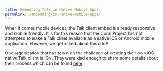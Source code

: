 ```yaml
---
title: Embedding Talk in Native Mobile Apps
permalink: /embedding-in-native-mobile-apps/
---
```


When it comes mobile devices, the Talk client embed is already responsive and mobile friendly. It is for this reason that the Coral Project has not attempted to make a Talk client available as a native iOS or Android mobile application. However, we get asked about this _a lot_!

One organization that has taken on the challenge of creating their own iOS native Talk client is IGN. They were kind enough to share some details about their process which can be found [here](talk/images/IGNNativeComments.pdf)
